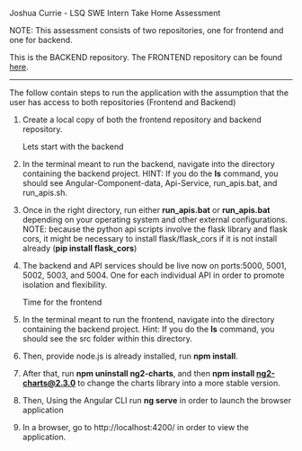 Joshua Currie - LSQ SWE Intern Take Home Assessment

NOTE: This assessment consists of two repositories, one for frontend and one for backend. 

This is the BACKEND repository. The FRONTEND repository can be found [here](https://github.com/joshua-currie/LSQ-Frontend/tree/main).

---

The follow contain steps to run the application with the assumption that the user has access to both repositories (Frontend and Backend)

1. Create a local copy of both the frontend repository and backend repository.

   Lets start with the backend

2. In the terminal meant to run the backend, navigate into the directory containing the backend project. 
HINT: If you do the **ls** command, you should see Angular-Component-data, Api-Service, run_apis.bat, and run_apis.sh.

3. Once in the right directory, run either **run_apis.bat** or **run_apis.bat** depending on your operating system and other external configurations. 
NOTE: because the python api scripts involve the flask library and flask cors, it might be necessary to install flask/flask_cors if it is not install already (**pip install flask_cors**)

4. The backend and API services should be live now on ports:5000, 5001, 5002, 5003, and 5004. One for each individual API in order to promote isolation and flexibility.

   Time for the frontend

5. In the terminal meant to run the frontend, navigate into the directory containing the backend project. 
Hint: If you do the **ls** command, you should see the src folder within this directory.

6. Then, provide node.js is already installed, run **npm install**.

7. After that, run **npm uninstall ng2-charts**, and then **npm install ng2-charts@2.3.0** to change the charts library into a more stable version.

8. Then, Using the Angular CLI run **ng serve** in order to launch the browser application

9. In a browser, go to http://localhost:4200/ in order to view the application. 
